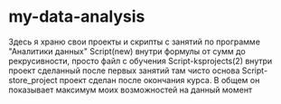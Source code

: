 # my-data-analysis
Здесь я храню свои проекты и скрипты с занятий по программе "Аналитики данных"
Script(new) внутри формулы от сумм до рекрусивности, просто файл с обучения
Script-ksprojects(2) внутри проект сделанный после первых занятий там чисто основа
Script-store_project проект сделан после окончания курса. В общем он показывает максимум моих возможностей на данный момент
